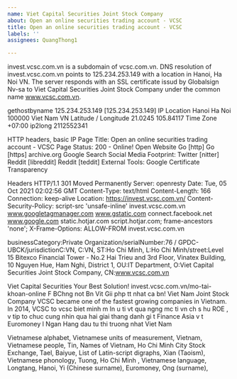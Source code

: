 ```yaml
---
name: Viet Capital Securities Joint Stock Company
about: Open an online securities trading account - VCSC
title: Open an online securities trading account - VCSC
labels: ''
assignees: QuangThong1

---
```


invest.vcsc.com.vn is a subdomain of vcsc.com.vn. DNS resolution of invest.vcsc.com.vn points to 125.234.253.149 with a location in Hanoi, Ha Noi VN. The server responds with an SSL certificate issud by Globalsign Nv-sa to Viet Capital Securities Joint Stock Company under the common name www.vcsc.com.vn.

gethostbyname	       125.234.253.149 [125.234.253.149]
IP Location    	        Hanoi Ha Noi 100000 Viet Nam VN
Latitude / Longitude	21.0245 105.84117
Time Zone	                +07:00
ip2long	                         2112552341

HTTP headers, basic IP
Page Title: Open an online securities trading account - VCSC
Page Status: 200 - Online! 
Open Website Go [http] Go [https] archive.org Google Search
Social Media Footprint: Twitter [nitter] Reddit [libreddit] Reddit [teddit]
External Tools: Google Certificate Transparency

Headers
HTTP/1.1 301 Moved Permanently
Server: openresty
Date: Tue, 05 Oct 2021 02:02:56 GMT
Content-Type: text/html
Content-Length: 166
Connection: keep-alive
Location: https://invest.vcsc.com.vn/
Content-Security-Policy: script-src 'unsafe-inline' invest.vcsc.com.vn www.googletagmanager.com www.gstatic.com connect.facebook.net www.google.com static.hotjar.com script.hotjar.com; frame-ancestors 'none';
X-Frame-Options: ALLOW-FROM invest.vcsc.com.vn 

businessCategory:Private Organization/serialNumber:76 / GPDC-UBCK/jurisdictionC:VN, C:VN, ST:Ho Chi Minh, L:Ho Chi Minh/street:Level 15 Bitexco Financial Tower - No.2 Hai Trieu and 3rd Floor, Vinatex Building, 10 Nguyen Hue, Ham Nghi, District 1, OU:IT Department, O:Viet Capital Securities Joint Stock Company, CN:www.vcsc.com.vn

Viet Capital Securities Your Best Solution!
  invest.vcsc.com.vn/mo-tai-khoan-online
 F BChng not Bn Vit Gii php tt nhat ca bn!  Viet Nam Joint Stock Company VCSC became one of the fastest growing companies in Vietnam.  In 2014, VCSC to vcsc biet minh m ln u ti vt qua ngng mc ti vn ch s hu ROE , v tip to chuc cung nhin qua hai giai thang danh gi t Finance Asia v t Euromoney l Ngan Hang dau tu thi truong nhat Viet Nam

 Vietnamese alphabet, Vietnamese units of measurement, Vietnam, Vietnamese people, Tin, Names of Vietnam, Ho Chi Minh City Stock Exchange, Tael, Baiyue, List of Latin-script digraphs, Xian (Taoism), Vietnamese phonology, Tuong, Ho Chi Minh  , Vietnamese language, Longtang, Hanoi, Yi (Chinese surname), Euromoney, Ong (surname),
